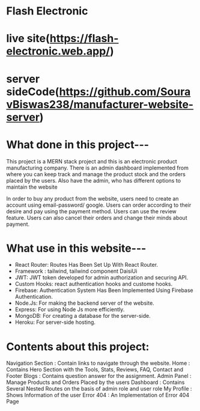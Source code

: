 # Flash Electronic
# live site(https://flash-electronic.web.app/)
# server sideCode(https://github.com/SouravBiswas238/manufacturer-website-server)

# What done in this project---
This project is a MERN stack project and this is an electronic product manufacturing company. There is an admin dashboard implemented from where you can keep track and manage the product stock and the orders placed by the users. Also have the admin, who has different options to maintain the website

In order to buy any product from the website, users need to create an account using email-password/ google. Users can order according to their desire and pay using the payment method. Users can use the review feature. Users can also cancel their orders and change their minds about payment.

 # What use in this website---
* React Router: Routes Has Been Set Up With React Router.
* Framework : tailwind, tailwind component DaisiUi
* JWT: JWT token developed for admin authorization and securing API.
* Custom Hooks: react authentication hooks and custome hooks.
* Firebase: Authentication System Has Been Implemented Using Firebase Authentication.
* Node.Js: For making the backend server of the website.
* Express: For using Node Js more efficiently.
* MongoDB: For creating a database for the server-side.
* Heroku: For server-side hosting.

# Contents about this project:
Navigation Section : Contain links to navigate through the website.
Home : Contains Hero Section with the Tools, Stats, Reviews, FAQ, Contact and Footer
Blogs : Contains question answer for the assignment.
Admin Panel : Manage Products and Orders Placed by the users
Dashboard : Contains Several Nested Routes on the basis of admin role and user role
My Profile : Shows Information of the user
Error 404 : An Implementation of Error 404 Page
